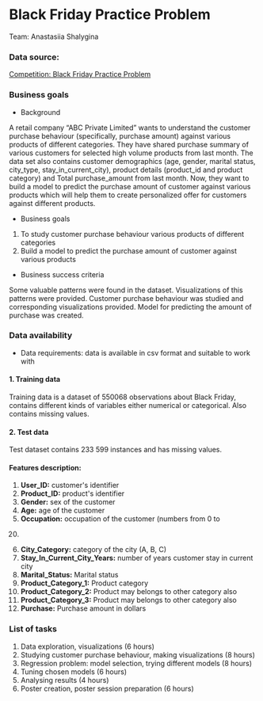 # Black Friday Practice Problem

Team: Anastasiia Shalygina

### Data source:

[Competition: Black Friday Practice
Problem](https://datahack.analyticsvidhya.com/contest/black-friday/)

### Business goals

* Background 

A retail company “ABC Private Limited” wants to understand the
customer purchase behaviour (specifically, purchase amount) against various
products of different categories. They have shared purchase summary of various
customers for selected high volume products from last month. The data set also
contains customer demographics (age, gender, marital status, city_type,
stay_in_current_city), product details (product_id and product category) and
Total purchase_amount from last month. Now, they want to build a model to
predict the purchase amount of customer against various products which will help
them to create personalized offer for customers against different products.

* Business goals


1. To study customer purchase behaviour various products of
different categories
2. Build a model to predict the purchase amount of customer
against various products


* Business success criteria

Some valuable patterns
were found in the dataset. Visualizations of this patterns were provided.
Customer purchase behaviour was studied and corresponding visualizations
provided. Model for predicting the amount of purchase was created.

### Data availability

* Data requirements: data is available in csv format and suitable to work with

#### 1. Training data

Training data is a dataset of 550068 observations about Black Friday, contains
different kinds of variables either numerical or categorical. Also contains
missing values.


#### 2. Test data

Test dataset contains 233 599 instances and has missing values.


#### Features description:

1. **<font>User_ID:</font>** customer's identifier
2. **<font>Product_ID:</font>** product's identifier
3. **<font>Gender:</font>** sex of the customer
4. **<font>Age:</font>** age of the customer
5. **<font>Occupation:</font>** occupation of the customer (numbers from 0 to
20)
6. **<font>City_Category:</font>** category of the city (A, B,
C)
7. **<font>Stay_In_Current_City_Years:</font>** number of years
customer stay in current city
8. **<font>Marital_Status:</font>**
Marital status
9. **<font>Product_Category_1:</font>** Product
category
10. **<font>Product_Category_2:</font>** Product may
belongs to other category also
11. **<font>Product_Category_3:</font>** Product may belongs to other category
also
12. **<font>Purchase:</font>** Purchase amount in dollars

### List of tasks

1. Data exploration, visualizations (6 hours)
2. Studying customer purchase
behaviour, making visualizations (8 hours)
3. Regression problem: model
selection, trying different models (8 hours)
4. Tuning chosen models (6 hours)
5. Analysing results (4 hours)
6. Poster creation, poster session preparation (6
hours)
